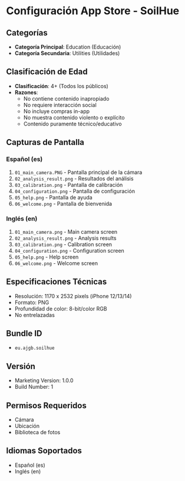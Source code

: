 # Configuración App Store - SoilHue

## Categorías
- **Categoría Principal**: Education (Educación)
- **Categoría Secundaria**: Utilities (Utilidades)

## Clasificación de Edad
- **Clasificación**: 4+ (Todos los públicos)
- **Razones**:
  - No contiene contenido inapropiado
  - No requiere interacción social
  - No incluye compras in-app
  - No muestra contenido violento o explícito
  - Contenido puramente técnico/educativo

## Capturas de Pantalla
### Español (es)
1. `01_main_camera.PNG` - Pantalla principal de la cámara
2. `02_analysis_result.png` - Resultados del análisis
3. `03_calibration.png` - Pantalla de calibración
4. `04_configuration.png` - Pantalla de configuración
5. `05_help.png` - Pantalla de ayuda
6. `06_welcome.png` - Pantalla de bienvenida

### Inglés (en)
1. `01_main_camera.png` - Main camera screen
2. `02_analysis_result.png` - Analysis results
3. `03_calibration.png` - Calibration screen
4. `04_configuration.png` - Configuration screen
5. `05_help.png` - Help screen
6. `06_welcome.png` - Welcome screen

## Especificaciones Técnicas
- Resolución: 1170 x 2532 pixels (iPhone 12/13/14)
- Formato: PNG
- Profundidad de color: 8-bit/color RGB
- No entrelazadas

## Bundle ID
- `eu.ajgb.soilhue`

## Versión
- Marketing Version: 1.0.0
- Build Number: 1

## Permisos Requeridos
- Cámara
- Ubicación
- Biblioteca de fotos

## Idiomas Soportados
- Español (es)
- Inglés (en) 
